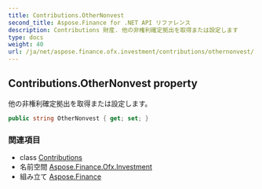 ```yaml
---
title: Contributions.OtherNonvest
second_title: Aspose.Finance for .NET API リファレンス
description: Contributions 財産. 他の非権利確定拠出を取得または設定します
type: docs
weight: 40
url: /ja/net/aspose.finance.ofx.investment/contributions/othernonvest/
---
```

## Contributions.OtherNonvest property

他の非権利確定拠出を取得または設定します。

```csharp
public string OtherNonvest { get; set; }
```

### 関連項目

* class [Contributions](../)
* 名前空間 [Aspose.Finance.Ofx.Investment](../../contributions/)
* 組み立て [Aspose.Finance](../../../)


